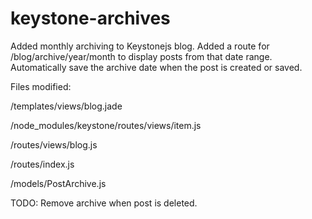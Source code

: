 keystone-archives
=================

Added monthly archiving to Keystonejs blog.  Added a route for /blog/archive/year/month to display posts from that date range.  Automatically save the archive date when the post is created or saved.

Files modified:

/templates/views/blog.jade

/node_modules/keystone/routes/views/item.js

/routes/views/blog.js

/routes/index.js

/models/PostArchive.js



TODO: Remove archive when post is deleted.
